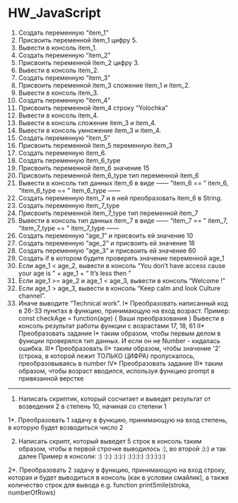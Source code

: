 # HW_JavaScript

1) Создать переменную “item_1”
2) Присвоить переменной item_1 цифру 5.
3) Вывести в консоль item_1.
4) Создать переменную “item_2”
5) Присвоить переменной item_2 цифру 3.
6) Вывести в консоль item_2.
7) Создать переменную “item_3”
8) Присвоить переменной item_3 сложение item_1 и item_2.
9) Вывести в консоль item_3.
10) Создать переменную “item_4”
11) Присвоить переменной item_4 строку “Yolochka”
12) Вывести в консоль item_4.
13) Вывести в консоль сложение item_3 и item_4.
14) Вывести в консоль умножение item_3 и item_4.
15) Создать переменную “item_5”
16) Присвоить переменной item_5 переменную item_3
17) Создать переменную item_6.
18) Создать переменную item_6_type
19) Присвоить переменной item_6 значение 15
20) Присвоить переменной item_6_type тип переменной item_6
21) Вывести в консоль тип данных item_6 в виде —— “item_6 == ” item_6, “item_6_type == ” item_6_type ——
22) Создать переменную item_7 и в ней преобразовать item_6 в String.
23) Создать переменную item_7_type
24) Присвоить переменной item_7_type тип переменной item_7
25) Вывести в консоль тип данных item_7 в виде —— “item_7 == ” item_7, “item_7_type == ” item_7_type ——
26) Создать переменную “age_1” и присвоить ей значение 10
27) Создать переменную “age_2” и присвоить ей значение 18
28) Создать переменную “age_3” и присвоить ей значение 60
29) Создать if в котором будите проверять значение переменной age_1
30) Если age_1 < age_2, вывести в консоль “You don’t have access cause your age is ” + age_1 + “ It’s less then ”
31) Если age_1 >= age_2 и age_1 < age_3, вывести в консоль “Welcome !”
32) Если age_1 > age_3, вывести в консоль “Keep calm and look Culture channel”.
33) Иначе выводите “Technical work”.
I* Преобразовать написанный код в 26-33 пунктах в функцию, принимающую на вход возраст. Пример: const checkAge = function(age) { Ваши преобразования } Вывести в консоль результат работы функции с возрастами 17, 18, 61
II* Преобразовать задание I* таким образом, чтобы первым делом в функции проверялся тип данных. И если он не Number - кидалась ошибка.
III* Преобразовать II* таким образом, чтобы значение '2' (строка, в которой лежит ТОЛЬКО ЦИФРА) пропускалось, преобразовываясь в number
IV* Преобразовать задание III* таким образом, чтобы возраст вводился, используя функцию prompt в привязанной верстке
***
1. Написать скриптик, который сосчитает и выведет результат от возведения 2 в степень 10, начиная со степени 1

1*. Преобразовать 1 задачу в функцию, принимающую на вход степень, в которую будет возводиться число 2

2. Написать скрипт, который выведет 5 строк в консоль таким образом, чтобы в первой строчке выводилось :), во второй :):) и так далее Пример в консоли: :) :):) :):):) :):):):) :):):):):)

2*. Преобразовать 2 задачу в функцию, принимающую на вход строку, которая и будет выводиться в консоль (как в условии смайлик), а также количество строк для вывода e.g. function printSmile(stroka, numberOfRows)
